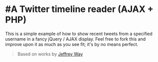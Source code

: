 #A Twitter timeline reader (AJAX + PHP)
===
This is a simple example of how to show recent tweets from a specified username in a fancy jQuery / AJAX display.  Feel free to fork this and improve upon it as much as you see fit; it's by no means perfect.

> Based on works by [Jeffrey Way]("https://github.com/JeffreyWay")